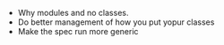 - Why modules and no classes.
- Do better management of how you put yopur classes
- Make the spec run more generic